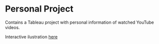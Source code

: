 # Personal Project
Contains a Tableau project with personal information of watched YouTube videos.

Interactive ilustration [here](https://npaganini.github.io/infovis/personal/index.html)
